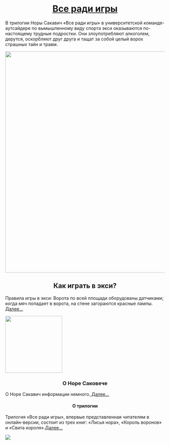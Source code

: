 <html>
  <h1 style="text-align:center"> <a href="https://fantasy-worlds.org/lib/id33892/read/"> Все ради игры </a></h1>
    <p>В трилогии Норы Сакавич «Все ради игры» в университетской команде-аутсайдере по вымышленному виду спорта экси оказываются по-настоящему трудные подростки. Они злоупотребляют алкоголем, дерутся, оскорбляют друг друга и тащат за собой целый ворох страшных тайн и травм.</p>
      <img src="https://balka-book.com/files/2021/07_06/11_12/u_files_store_36_7765.jpg" width="850px" height="700px"/>
    <h2 style="text-align:center"> Как играть в экси?</h2> 
<p >Правила игры в экси:
Ворота по всей площади оборудованы датчиками; когда мяч попадает в ворота, на стене загораются красные лампы.<a href="https://aftg.fandom.com/"> Далее... </a></p>
 <img src="https://i.pinimg.com/280x280_RS/b5/cb/95/b5cb9526817c6008198e49248c543237.jpg" width="180px height=180px" >
   <h3 style="text-align:center">  <b>О Норе Саковече</b></h3> 
  <p>  О Норе Сакавич информации немного.<a href="https://m.readly.ru/author/51923190/"> Далее... </a> </p>
<h4 style="text-align:center"> О трилогии </h4> 
<p>Трилогия «Все ради игры», впервые представленная читателям в онлайн-версии, состоит из трех книг: «Лисья нора», «Король воронов» и «Свита короля».<a href="https://balka-book.com/">Далее...</a></p>
<img src="https://fanfics.me/images/fandoms_avatars/wallpaper/1548-1577572700.jpg"/>
 </html>
